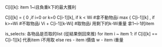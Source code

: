 C[i][k]: item 1~i且負重k下的最大獲利

C[i][k] = { 0 ,if i=0 or k=0
			C[i-1][k], if k < Wi               #拿不動物品i
			max { C[i-1][k]         , if k>=Wi #不取物品i
			 	  Vi + C[i-1][k-Wi]            #取物品i 用剩下的k-Wi重量 拿1~i-1的item

is_selects: 各物品是否取的list (從結果倒回來推)
for item i ~ item 1:
	if C[i][k] == C[i-1][k]
		代表item i不用取
	else
		res - item i價值
		w - item i重量

